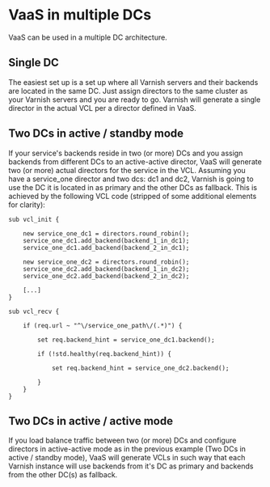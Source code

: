 VaaS in multiple DCs
====================
VaaS can be used in a multiple DC architecture.

Single DC
---------
The easiest set up is a set up where all Varnish servers and their backends are located in the same DC. Just assign directors to the same cluster as your Varnish servers and you are ready to go. Varnish will generate a single director in the actual VCL per a director defined in VaaS.

Two DCs in active / standby mode
--------------------------------
If your service's backends reside in two (or more) DCs and you assign backends from different DCs to an active-active director, VaaS will generate two (or more) actual directors for the service in the VCL. Assuming you have a service_one director and two dcs: dc1 and dc2, Varnish is going to use the DC it is located in as primary and the other DCs as fallback. This is achieved by the following VCL code (stripped of some additional elements for clarity):

    sub vcl_init {

        new service_one_dc1 = directors.round_robin();
        service_one_dc1.add_backend(backend_1_in_dc1);
        service_one_dc1.add_backend(backend_2_in_dc1);

        new service_one_dc2 = directors.round_robin();
        service_one_dc2.add_backend(backend_1_in_dc2);
        service_one_dc2.add_backend(backend_2_in_dc2);

        [...]
    }

    sub vcl_recv {

        if (req.url ~ "^\/service_one_path\/(.*)") {

            set req.backend_hint = service_one_dc1.backend();

            if (!std.healthy(req.backend_hint)) {

                set req.backend_hint = service_one_dc2.backend();

            }
        }
    }

Two DCs in active / active mode
-------------------------------
If you load balance traffic between two (or more) DCs and configure directors in active-active mode as in the previous example (Two DCs in active / standby mode), VaaS will generate VCLs in such way that each Varnish instance will use backends from it's DC as primary and backends from the other DC(s) as fallback.
